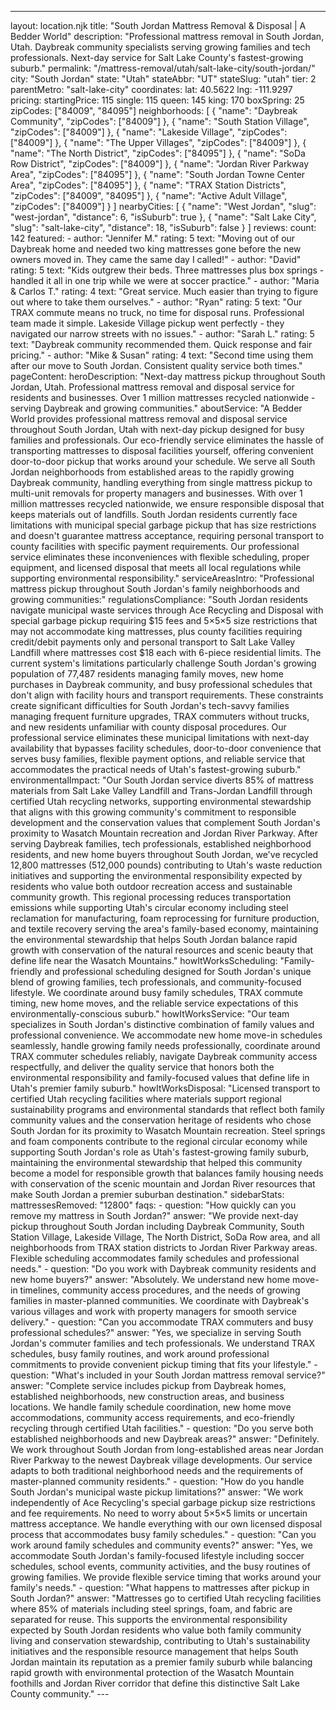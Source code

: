 ---
layout: location.njk
title: "South Jordan Mattress Removal & Disposal | A Bedder World"
description: "Professional mattress removal in South Jordan, Utah. Daybreak community specialists serving growing families and tech professionals. Next-day service for Salt Lake County's fastest-growing suburb."
permalink: "/mattress-removal/utah/salt-lake-city/south-jordan/"
city: "South Jordan" state: "Utah" stateAbbr: "UT" stateSlug: "utah" tier: 2 parentMetro: "salt-lake-city" coordinates: lat: 40.5622 lng: -111.9297 pricing: startingPrice: 115 single: 115 queen: 145 king: 170 boxSpring: 25 zipCodes: ["84009", "84095"] neighborhoods: [ { "name": "Daybreak Community", "zipCodes": ["84009"] }, { "name": "South Station Village", "zipCodes": ["84009"] }, { "name": "Lakeside Village", "zipCodes": ["84009"] }, { "name": "The Upper Villages", "zipCodes": ["84009"] }, { "name": "The North District", "zipCodes": ["84095"] }, { "name": "SoDa Row District", "zipCodes": ["84009"] }, { "name": "Jordan River Parkway Area", "zipCodes": ["84095"] }, { "name": "South Jordan Towne Center Area", "zipCodes": ["84095"] }, { "name": "TRAX Station Districts", "zipCodes": ["84009", "84095"] }, { "name": "Active Adult Village", "zipCodes": ["84009"] } ] nearbyCities: [ { "name": "West Jordan", "slug": "west-jordan", "distance": 6, "isSuburb": true }, { "name": "Salt Lake City", "slug": "salt-lake-city", "distance": 18, "isSuburb": false } ] reviews: count: 142 featured: - author: "Jennifer M." rating: 5 text: "Moving out of our Daybreak home and needed two king mattresses gone before the new owners moved in. They came the same day I called!" - author: "David" rating: 5 text: "Kids outgrew their beds. Three mattresses plus box springs - handled it all in one trip while we were at soccer practice." - author: "Maria & Carlos T." rating: 4 text: "Great service. Much easier than trying to figure out where to take them ourselves." - author: "Ryan" rating: 5 text: "Our TRAX commute means no truck, no time for disposal runs. Professional team made it simple. Lakeside Village pickup went perfectly - they navigated our narrow streets with no issues." - author: "Sarah L." rating: 5 text: "Daybreak community recommended them. Quick response and fair pricing." - author: "Mike & Susan" rating: 4 text: "Second time using them after our move to South Jordan. Consistent quality service both times." pageContent: heroDescription: "Next-day mattress pickup throughout South Jordan, Utah. Professional mattress removal and disposal service for residents and businesses. Over 1 million mattresses recycled nationwide - serving Daybreak and growing communities." aboutService: "A Bedder World provides professional mattress removal and disposal service throughout South Jordan, Utah with next-day pickup designed for busy families and professionals. Our eco-friendly service eliminates the hassle of transporting mattresses to disposal facilities yourself, offering convenient door-to-door pickup that works around your schedule. We serve all South Jordan neighborhoods from established areas to the rapidly growing Daybreak community, handling everything from single mattress pickup to multi-unit removals for property managers and businesses. With over 1 million mattresses recycled nationwide, we ensure responsible disposal that keeps materials out of landfills. South Jordan residents currently face limitations with municipal special garbage pickup that has size restrictions and doesn't guarantee mattress acceptance, requiring personal transport to county facilities with specific payment requirements. Our professional service eliminates these inconveniences with flexible scheduling, proper equipment, and licensed disposal that meets all local regulations while supporting environmental responsibility." serviceAreasIntro: "Professional mattress pickup throughout South Jordan's family neighborhoods and growing communities:" regulationsCompliance: "South Jordan residents navigate municipal waste services through Ace Recycling and Disposal with special garbage pickup requiring $15 fees and 5×5×5 size restrictions that may not accommodate king mattresses, plus county facilities requiring credit/debit payments only and personal transport to Salt Lake Valley Landfill where mattresses cost $18 each with 6-piece residential limits. The current system's limitations particularly challenge South Jordan's growing population of 77,487 residents managing family moves, new home purchases in Daybreak community, and busy professional schedules that don't align with facility hours and transport requirements. These constraints create significant difficulties for South Jordan's tech-savvy families managing frequent furniture upgrades, TRAX commuters without trucks, and new residents unfamiliar with county disposal procedures. Our professional service eliminates these municipal limitations with next-day availability that bypasses facility schedules, door-to-door convenience that serves busy families, flexible payment options, and reliable service that accommodates the practical needs of Utah's fastest-growing suburb." environmentalImpact: "Our South Jordan service diverts 85% of mattress materials from Salt Lake Valley Landfill and Trans-Jordan Landfill through certified Utah recycling networks, supporting environmental stewardship that aligns with this growing community's commitment to responsible development and the conservation values that complement South Jordan's proximity to Wasatch Mountain recreation and Jordan River Parkway. After serving Daybreak families, tech professionals, established neighborhood residents, and new home buyers throughout South Jordan, we've recycled 12,800 mattresses (512,000 pounds) contributing to Utah's waste reduction initiatives and supporting the environmental responsibility expected by residents who value both outdoor recreation access and sustainable community growth. This regional processing reduces transportation emissions while supporting Utah's circular economy including steel reclamation for manufacturing, foam reprocessing for furniture production, and textile recovery serving the area's family-based economy, maintaining the environmental stewardship that helps South Jordan balance rapid growth with conservation of the natural resources and scenic beauty that define life near the Wasatch Mountains." howItWorksScheduling: "Family-friendly and professional scheduling designed for South Jordan's unique blend of growing families, tech professionals, and community-focused lifestyle. We coordinate around busy family schedules, TRAX commute timing, new home moves, and the reliable service expectations of this environmentally-conscious suburb." howItWorksService: "Our team specializes in South Jordan's distinctive combination of family values and professional convenience. We accommodate new home move-in schedules seamlessly, handle growing family needs professionally, coordinate around TRAX commuter schedules reliably, navigate Daybreak community access respectfully, and deliver the quality service that honors both the environmental responsibility and family-focused values that define life in Utah's premier family suburb." howItWorksDisposal: "Licensed transport to certified Utah recycling facilities where materials support regional sustainability programs and environmental standards that reflect both family community values and the conservation heritage of residents who chose South Jordan for its proximity to Wasatch Mountain recreation. Steel springs and foam components contribute to the regional circular economy while supporting South Jordan's role as Utah's fastest-growing family suburb, maintaining the environmental stewardship that helped this community become a model for responsible growth that balances family housing needs with conservation of the scenic mountain and Jordan River resources that make South Jordan a premier suburban destination." sidebarStats: mattressesRemoved: "12800" faqs: - question: "How quickly can you remove my mattress in South Jordan?" answer: "We provide next-day pickup throughout South Jordan including Daybreak Community, South Station Village, Lakeside Village, The North District, SoDa Row area, and all neighborhoods from TRAX station districts to Jordan River Parkway areas. Flexible scheduling accommodates family schedules and professional needs." - question: "Do you work with Daybreak community residents and new home buyers?" answer: "Absolutely. We understand new home move-in timelines, community access procedures, and the needs of growing families in master-planned communities. We coordinate with Daybreak's various villages and work with property managers for smooth service delivery." - question: "Can you accommodate TRAX commuters and busy professional schedules?" answer: "Yes, we specialize in serving South Jordan's commuter families and tech professionals. We understand TRAX schedules, busy family routines, and work around professional commitments to provide convenient pickup timing that fits your lifestyle." - question: "What's included in your South Jordan mattress removal service?" answer: "Complete service includes pickup from Daybreak homes, established neighborhoods, new construction areas, and business locations. We handle family schedule coordination, new home move accommodations, community access requirements, and eco-friendly recycling through certified Utah facilities." - question: "Do you serve both established neighborhoods and new Daybreak areas?" answer: "Definitely. We work throughout South Jordan from long-established areas near Jordan River Parkway to the newest Daybreak village developments. Our service adapts to both traditional neighborhood needs and the requirements of master-planned community residents." - question: "How do you handle South Jordan's municipal waste pickup limitations?" answer: "We work independently of Ace Recycling's special garbage pickup size restrictions and fee requirements. No need to worry about 5×5×5 limits or uncertain mattress acceptance. We handle everything with our own licensed disposal process that accommodates busy family schedules." - question: "Can you work around family schedules and community events?" answer: "Yes, we accommodate South Jordan's family-focused lifestyle including soccer schedules, school events, community activities, and the busy routines of growing families. We provide flexible service timing that works around your family's needs." - question: "What happens to mattresses after pickup in South Jordan?" answer: "Mattresses go to certified Utah recycling facilities where 85% of materials including steel springs, foam, and fabric are separated for reuse. This supports the environmental responsibility expected by South Jordan residents who value both family community living and conservation stewardship, contributing to Utah's sustainability initiatives and the responsible resource management that helps South Jordan maintain its reputation as a premier family suburb while balancing rapid growth with environmental protection of the Wasatch Mountain foothills and Jordan River corridor that define this distinctive Salt Lake County community." ---